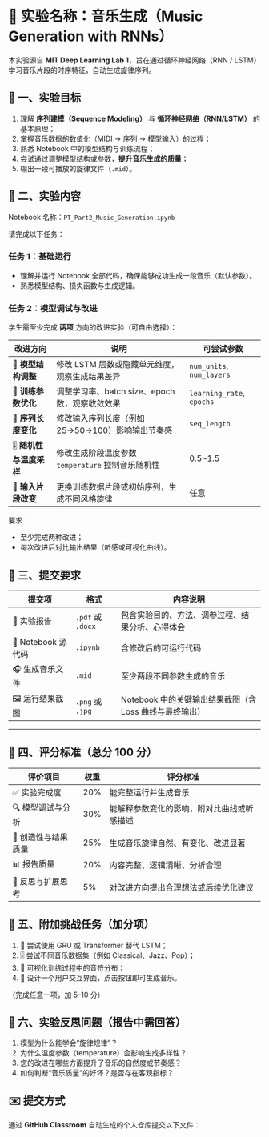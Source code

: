 # 🎵 实验名称：音乐生成（Music Generation with RNNs）

本实验源自 **MIT Deep Learning Lab 1**，旨在通过循环神经网络（RNN / LSTM）学习音乐片段的时序特征，自动生成旋律序列。

## 🧭 一、实验目标
1. 理解 **序列建模（Sequence Modeling）** 与 **循环神经网络（RNN/LSTM）** 的基本原理；
2. 掌握音乐数据的数值化（MIDI → 序列 → 模型输入）的过程；
3. 熟悉 Notebook 中的模型结构与训练流程；
4. 尝试通过调整模型结构或参数，**提升音乐生成的质量**；
5. 输出一段可播放的旋律文件（`.mid`）。

## 🧩 二、实验内容

Notebook 名称：`PT_Part2_Music_Generation.ipynb`

请完成以下任务：

### **任务 1：基础运行**
- 理解并运行 Notebook 全部代码，确保能够成功生成一段音乐（默认参数）。
- 熟悉模型结构、损失函数与生成逻辑。

### **任务 2：模型调试与改进**
学生需至少完成 **两项** 方向的改进实验（可自由选择）：

| 改进方向 | 说明 | 可尝试参数 |
|-----------|------|------------|
| 🎼 **模型结构调整** | 修改 LSTM 层数或隐藏单元维度，观察生成结果差异 | `num_units`, `num_layers` |
| 🧠 **训练参数优化** | 调整学习率、batch size、epoch 数，观察收敛效果 | `learning_rate`, `epochs` |
| 🎵 **序列长度变化** | 修改输入序列长度（例如 25→50→100）影响输出节奏感 | `seq_length` |
| 🎚 **随机性与温度采样** | 修改生成阶段温度参数 `temperature` 控制音乐随机性 | 0.5~1.5 |
| 🎤 **输入片段改变** | 更换训练数据片段或初始序列，生成不同风格旋律 | 任意 |

要求：
- 至少完成两种改进；
- 每次改进后对比输出结果（听感或可视化曲线）。

## 🧾 三、提交要求

| 提交项 | 格式 | 内容说明 |
|--------|------|----------|
| 📘 实验报告 | `.pdf` 或 `.docx` | 包含实验目的、方法、调参过程、结果分析、心得体会 |
| 🧮 Notebook 源代码 | `.ipynb` | 含修改后的可运行代码 |
| 🎧 生成音乐文件 | `.mid` | 至少两段不同参数生成的音乐 |
| 🖼 运行结果截图 | `.png` 或 `.jpg` | Notebook 中的关键输出结果截图（含 Loss 曲线与最终输出） |

---

## 🧮 四、评分标准（总分 100 分）

| 评价项目 | 权重 | 评分标准 |
|-----------|-------|-----------|
| ✅ 实验完成度 | 20% | 能完整运行并生成音乐 |
| 🔍 模型调试与分析 | 30% | 能解释参数变化的影响，附对比曲线或听感描述 |
| 🎵 创造性与结果质量 | 25% | 生成音乐旋律自然、有变化、改进显著 |
| 📊 报告质量 | 20% | 内容完整、逻辑清晰、分析合理 |
| 🧠 反思与扩展思考 | 5% | 对改进方向提出合理想法或后续优化建议 |

## 🧠 五、附加挑战任务（加分项）

1. 🎼 尝试使用 GRU 或 Transformer 替代 LSTM；
2. 🎚 尝试不同音乐数据集（例如 Classical、Jazz、Pop）；
3. 🧩 可视化训练过程中的音符分布；
4. 🎹 设计一个用户交互界面，点击按钮即可生成音乐。

（完成任意一项，加 5–10 分）

## 🧠 六、实验反思问题（报告中需回答）

1. 模型为什么能学会“旋律规律”？  
2. 为什么温度参数（temperature）会影响生成多样性？  
3. 您的改进在哪些方面提升了音乐的自然度或节奏感？  
4. 如何判断“音乐质量”的好坏？是否存在客观指标？

## ✉️ 提交方式

通过 **GitHub Classroom** 自动生成的个人仓库提交以下文件：


